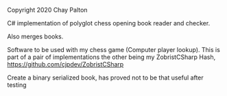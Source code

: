 Copyright 2020 Chay Palton

C# implementation of polyglot chess opening book reader and checker.

Also merges books.

Software to be used with my chess game (Computer player lookup). 
This is part of a pair of implementations the other being my ZobristCSharp Hash, https://github.com/cjpdev/ZobristCSharp

Create a binary serialized book, has proved not to be that useful after testing
